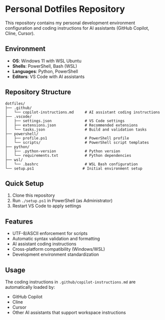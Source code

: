 # Personal Dotfiles Repository

This repository contains my personal development environment configuration and coding instructions for AI assistants (GitHub Copilot, Cline, Cursor).

## Environment
- **OS**: Windows 11 with WSL Ubuntu
- **Shells**: PowerShell, Bash (WSL)
- **Languages**: Python, PowerShell
- **Editors**: VS Code with AI assistants

## Repository Structure

```
dotfiles/
├── .github/
│   └── copilot-instructions.md     # AI assistant coding instructions
├── .vscode/
│   ├── settings.json               # VS Code settings
│   ├── extensions.json             # Recommended extensions
│   └── tasks.json                  # Build and validation tasks
├── powershell/
│   ├── profile.ps1                 # PowerShell profile
│   └── scripts/                    # PowerShell script templates
├── python/
│   ├── .python-version             # Python version
│   └── requirements.txt            # Python dependencies
├── wsl/
│   └── .bashrc                     # WSL Bash configuration
└── setup.ps1                      # Initial environment setup
```

## Quick Setup

1. Clone this repository
2. Run `./setup.ps1` in PowerShell (as Administrator)
3. Restart VS Code to apply settings

## Features

- UTF-8/ASCII enforcement for scripts
- Automatic syntax validation and formatting
- AI assistant coding instructions
- Cross-platform compatibility (Windows/WSL)
- Development environment standardization

## Usage

The coding instructions in `.github/copilot-instructions.md` are automatically loaded by:
- GitHub Copilot
- Cline
- Cursor
- Other AI assistants that support workspace instructions
